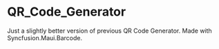 # QR_Code_Generator

Just a slightly better version of previous QR Code Generator.
Made with Syncfusion.Maui.Barcode.
